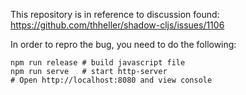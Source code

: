 This repository is in reference to discussion found:
https://github.com/thheller/shadow-cljs/issues/1106

In order to repro the bug, you need to do the following:

```
npm run release # build javascript file
npm run serve   # start http-server
# Open http://localhost:8080 and view console
```